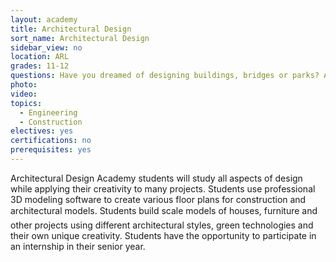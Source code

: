 ```yaml
---
layout: academy
title: Architectural Design
sort_name: Architectural Design
sidebar_view: no
location: ARL
grades: 11-12
questions: Have you dreamed of designing buildings, bridges or parks? Are you interested in discovering the broad range of career possibilities in the field of architecture?
photo:
video:
topics:
  - Engineering
  - Construction
electives: yes
certifications: no
prerequisites: yes
---
```


Architectural Design Academy students will study all aspects of design while applying their creativity to many projects. Students use professional 3D modeling software to create various floor plans for construction and architectural models. Students build scale models of houses, furniture and other projects using different architectural styles, green technologies and their own unique creativity. Students have the opportunity to participate in an internship in their senior year.

